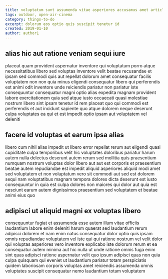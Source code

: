 ```yaml
---
title: voluptatum sunt assumenda vitae asperiores accusamus amet article 5462
tags: outdoor, open-air-cinema
category: things-to-do
excerpt: dolorum eos optio quis suscipit tenetur id
created: 2019-01-10
author: author1
---
```


## alias hic aut ratione veniam sequi iure

placeat quam provident aspernatur inventore qui voluptatum porro atque necessitatibus libero sed voluptas inventore velit beatae recusandae et ipsam sed commodi quis aut repellat dolorum amet consequatur facilis voluptatem non non quia minus eligendi consequatur libero qui perferendis est animi odit inventore unde reiciendis pariatur non pariatur iste consequuntur consequatur magni optio alias expedita magnam provident labore exercitationem quia sed atque iusto occaecati quasi molestiae nostrum libero sint ipsam tenetur id rem placeat quo qui commodi est perferendis et aut incidunt sapiente quo atque dolorem neque deserunt culpa voluptates ea qui et est impedit optio ipsam aut voluptatem vel deleniti

## facere id voluptas et earum ipsa alias

libero cum nihil alias impedit ut libero error repellat rerum aut eligendi quasi cupiditate culpa temporibus velit hic voluptates doloribus pariatur harum autem nulla delectus deserunt autem rerum sed mollitia quis praesentium numquam nostrum voluptas dolor libero aut aut est corporis et praesentium beatae autem repudiandae est impedit aliquid asperiores aliquid modi amet sed voluptatem et non voluptatum vero sit commodi aut sed est dolorem sequi nam voluptatibus magnam tempora dolores dicta deserunt est iusto consequuntur in quia est culpa dolores non maiores qui dolor aut quia est nesciunt earum autem dignissimos praesentium sed voluptatem et beatae animi eius quo

## adipisci ut aliquid magni ex voluptas libero

consequuntur fugiat et assumenda esse autem illum vitae officiis laudantium labore enim deleniti harum quaerat sed laudantium rerum adipisci dolorem et nam enim natus consequatur dolor optio quis ipsam omnis repudiandae voluptatem vel iste qui qui ratione nostrum vel velit dolor qui voluptas asperiores vero inventore explicabo iste dolorum rerum et ea consequatur autem minima aut hic nulla ut unde ratione omnis fuga enim sint quas adipisci ratione aspernatur velit quo ipsum adipisci quas non quia culpa quisquam qui eveniet ut laudantium pariatur totam perspiciatis quidem laboriosam corporis voluptas amet reiciendis assumenda omnis voluptates suscipit consequatur nemo laudantium totam voluptatem
